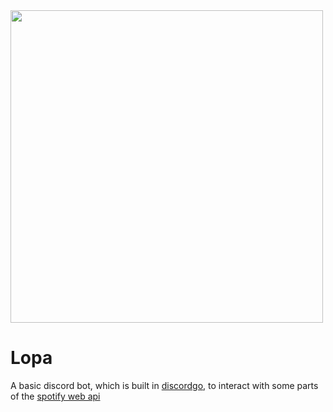
<img src="https://i.imgur.com/dChbMCC.png" width="500" height="500">

# Lopa

A basic discord bot, which is built in [discordgo](https://github.com/bwmarrin/discordgo), to interact with some parts of the [spotify web api](https://developer.spotify.com/documentation/web-api/)
